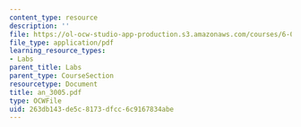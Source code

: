 ```yaml
---
content_type: resource
description: ''
file: https://ol-ocw-studio-app-production.s3.amazonaws.com/courses/6-071j-introduction-to-electronics-signals-and-measurement-spring-2006/263db143de5c8173dfcc6c9167834abe_an_3005.pdf
file_type: application/pdf
learning_resource_types:
- Labs
parent_title: Labs
parent_type: CourseSection
resourcetype: Document
title: an_3005.pdf
type: OCWFile
uid: 263db143-de5c-8173-dfcc-6c9167834abe
---
```


